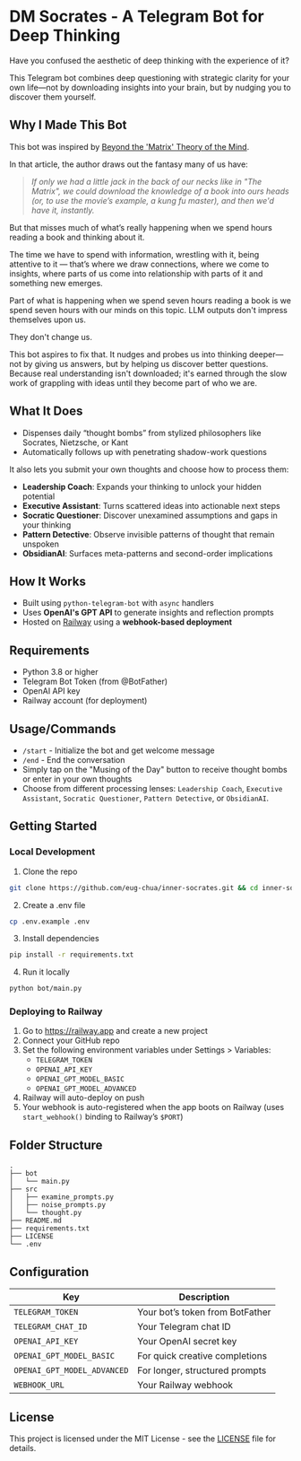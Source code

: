 # DM Socrates - A Telegram Bot for Deep Thinking
Have you confused the aesthetic of deep thinking with the experience of it?

This Telegram bot combines deep questioning with strategic clarity for your own life—not by downloading insights into your brain, but by nudging you to discover them yourself.

## Why I Made This Bot
This bot was inspired by [Beyond the 'Matrix' Theory of the Mind](https://www.nytimes.com/2023/05/28/opinion/artificial-intelligence-thinking-minds-concentration.html).

In that article, the author draws out the fantasy many of us have:
> *If only we had a little jack in the back of our necks like in "The Matrix", we could download the knowledge of a book into ours heads (or, to use the movie’s example, a kung fu master), and then we'd have it, instantly.*

But that misses much of what’s really happening when we spend hours reading a book and thinking about it.

The time we have to spend with information, wrestling with it, being attentive to it — that’s where we draw connections, where we come to insights, where parts of us come into relationship with parts of it and something new emerges.

Part of what is happening when we spend seven hours reading a book is we spend seven hours with our minds on this topic. LLM outputs don't impress themselves upon us. 

They don't change us.

This bot aspires to fix that. It nudges and probes us into thinking deeper—not by giving us answers, but by helping us discover better questions. Because real understanding isn't downloaded; it's earned through the slow work of grappling with ideas until they become part of who we are.

## What It Does
- Dispenses daily “thought bombs” from stylized philosophers like Socrates, Nietzsche, or Kant
- Automatically follows up with penetrating shadow-work questions

It also lets you submit your own thoughts and choose how to process them:
- **Leadership Coach**: Expands your thinking to unlock your hidden potential
- **Executive Assistant**: Turns scattered ideas into actionable next steps
- **Socratic Questioner**: Discover unexamined assumptions and gaps in your thinking
- **Pattern Detective**: Observe invisible patterns of thought that remain unspoken
- **ObsidianAI**: Surfaces meta-patterns and second-order implications

## How It Works
- Built using `python-telegram-bot` with `async` handlers
- Uses **OpenAI's GPT API** to generate insights and reflection prompts
- Hosted on [Railway](https://railway.app) using a **webhook-based deployment**

## Requirements
- Python 3.8 or higher
- Telegram Bot Token (from @BotFather)
- OpenAI API key
- Railway account (for deployment)

## Usage/Commands
- `/start` - Initialize the bot and get welcome message
- `/end` - End the conversation
- Simply tap on the "Musing of the Day" button to receive thought bombs or enter in your own thoughts
- Choose from different processing lenses: `Leadership Coach`, `Executive Assistant`, `Socratic Questioner`, `Pattern Detective`, or `ObsidianAI`.

## Getting Started
### Local Development

1. Clone the repo
```bash
git clone https://github.com/eug-chua/inner-socrates.git && cd inner-socrates
```

2. Create a .env file
```bash
cp .env.example .env
```

3. Install dependencies
```bash
pip install -r requirements.txt
```

4. Run it locally
```bash
python bot/main.py
```

### Deploying to Railway
1. Go to https://railway.app and create a new project
2. Connect your GitHub repo
3. Set the following environment variables under Settings > Variables:
    - `TELEGRAM_TOKEN`
    - `OPENAI_API_KEY`
    - `OPENAI_GPT_MODEL_BASIC`
    - `OPENAI_GPT_MODEL_ADVANCED`
4. Railway will auto-deploy on push
5. Your webhook is auto-registered when the app boots on Railway (uses `start_webhook()` binding to Railway’s `$PORT`)

## Folder Structure
```
.
├── bot
│   └── main.py
├── src
│   ├── examine_prompts.py
│   ├── noise_prompts.py
│   └── thought.py
├── README.md
├── requirements.txt
├── LICENSE
└── .env
```

## Configuration
| Key                         | Description                     |
| --------------------------- | ------------------------------- |
| `TELEGRAM_TOKEN`            | Your bot’s token from BotFather |
| `TELEGRAM_CHAT_ID`          | Your Telegram chat ID           |
| `OPENAI_API_KEY`            | Your OpenAI secret key          |
| `OPENAI_GPT_MODEL_BASIC`    | For quick creative completions  |
| `OPENAI_GPT_MODEL_ADVANCED` | For longer, structured prompts  |
| `WEBHOOK_URL`               | Your Railway webhook            |



## License
This project is licensed under the MIT License - see the [LICENSE](LICENSE) file for details.